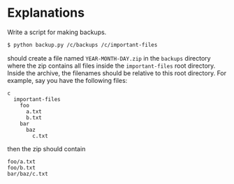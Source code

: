 # Explanations

Write a script for making backups.

```bash
$ python backup.py /c/backups /c/important-files
```

should create a file named `YEAR-MONTH-DAY.zip` in the `backups` directory
where the zip contains all files inside the `important-files` root directory.
Inside the archive, the filenames should be relative to this root directory. For example,
say you have the following files:

```text
c
  important-files
    foo
      a.txt
      b.txt
    bar
      baz
        c.txt
```

then the zip should contain

```text
foo/a.txt
foo/b.txt
bar/baz/c.txt
```
